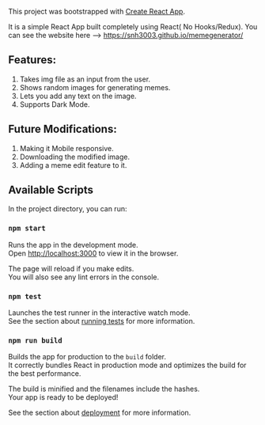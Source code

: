 This project was bootstrapped with [Create React App](https://github.com/facebook/create-react-app).

It is a simple React App built completely using React( No Hooks/Redux).
You can see the website here --> https://snh3003.github.io/memegenerator/

## Features:
1) Takes img file as an input from the user.
2) Shows random images for generating memes.
3) Lets you add any text on the image.
4) Supports Dark Mode.

## Future Modifications:
1) Making it Mobile responsive.
2) Downloading the modified image.
3) Adding a meme edit feature to it.

## Available Scripts

In the project directory, you can run:

### `npm start`

Runs the app in the development mode.<br />
Open [http://localhost:3000](http://localhost:3000) to view it in the browser.

The page will reload if you make edits.<br />
You will also see any lint errors in the console.

### `npm test`

Launches the test runner in the interactive watch mode.<br />
See the section about [running tests](https://facebook.github.io/create-react-app/docs/running-tests) for more information.

### `npm run build`

Builds the app for production to the `build` folder.<br />
It correctly bundles React in production mode and optimizes the build for the best performance.

The build is minified and the filenames include the hashes.<br />
Your app is ready to be deployed!

See the section about [deployment](https://facebook.github.io/create-react-app/docs/deployment) for more information.


